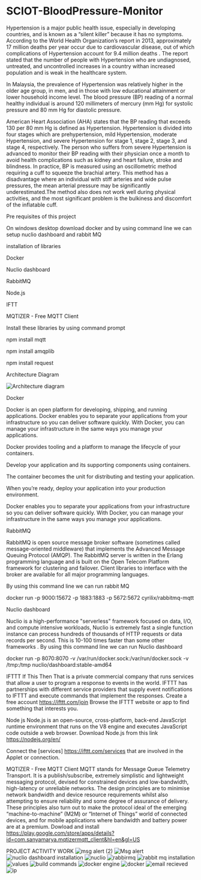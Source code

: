 
# SCIOT-BloodPressure-Monitor

Hypertension is a major public health issue, especially in developing countries, and is known as a “silent killer” because it has no symptoms. According to the World Health Organization’s report in 2013, approximately 17 million deaths per year occur due to cardiovascular disease, out of which complications of Hypertension account for 9.4 million deaths . The report stated that the number of people with Hypertension who are undiagnosed, untreated, and uncontrolled increases in a country withan increased population and is weak in the healthcare system. 

In Malaysia, the prevalence of Hypertension was relatively higher in the older age group, in men, and in those with low educational attainment or lower household income level. The blood pressure (BP) reading of a normal healthy individual is around 120 millimeters of mercury (mm Hg) for systolic pressure and 80 mm Hg for diastolic pressure.

American Heart Association (AHA) states that the BP reading that exceeds 130 per 80 mm Hg is defined as Hypertension. Hypertension is divided into four stages which are prehypertension, mild Hypertension, moderate Hypertension, and severe Hypertension for stage 1, stage 2, stage 3, and stage 4, respectively. The person who suffers from severe Hypertension is advanced to monitor their BP reading with their physician once a month to avoid health complications such as kidney and heart failure, stroke and blindness. In practice, BP is measured using an oscillometric method requiring a cuff to squeeze the brachial artery. This method has a disadvantage where an individual with stiff arteries and wide pulse pressures, the mean arterial pressure may be significantly underestimated.The method also does not work well during physical activities, and the most significant problem is the bulkiness and discomfort of the inflatable cuff.  


Pre requisites of this project

On windows desktop download docker and by using command line we can setup nuclio dashboard and rabbit MQ

installation of libraries

Docker

Nuclio dashboard

RabbitMQ

Node.js

IFTT

MQTIZER - Free MQTT Client



Install these libraries by using command prompt

npm install mqtt

npm install amqplib

npm install request

Architecture Diagram 

![Architecture diagram](https://user-images.githubusercontent.com/85179228/161453675-5b50ef11-e2ba-4ad1-a40f-09513cdab2b5.png)



Docker

Docker is an open platform for developing, shipping, and running applications. Docker enables you to separate your applications from your infrastructure so you can deliver software quickly. With Docker, you can manage your infrastructure in the same ways you manage your applications.

Docker provides tooling and a platform to manage the lifecycle of your containers.

Develop your application and its supporting components using containers.

The container becomes the unit for distributing and testing your application.

When you’re ready, deploy your application into your production environment.

Docker enables you to separate your applications from your infrastructure so you can deliver software quickly. With Docker, you can manage your infrastructure in the same ways you manage your applications.


RabbitMQ

RabbitMQ is open source message broker software (sometimes called message-oriented middleware) that implements the Advanced Message Queuing Protocol (AMQP). The RabbitMQ server is written in the Erlang programming language and is built on the Open Telecom Platform framework for clustering and failover. Client libraries to interface with the broker are available for all major programming languages.

By using this command line we can run rabbit MQ

docker run -p 9000:15672 -p 1883:1883 -p 5672:5672 cyrilix/rabbitmq-mqtt


Nuclio dashboard

Nuclio is a high-performance "serverless" framework focused on data, I/O, and compute intensive workloads, Nuclio is extremely fast a single function instance can process hundreds of thousands of HTTP requests or data records per second. This is 10-100 times faster than some other frameworks . By using this command line we can run Nuclio dashboard

docker run -p 8070:8070 -v /var/run/docker.sock:/var/run/docker.sock -v /tmp:/tmp nuclio/dashboard:stable-amd64


IFTTT If This Then That is a private commercial company that runs services that allow a user to program a response to events in the world. IFTTT has partnerships with different service providers that supply event notifications to IFTTT and execute commands that implement the responses. Create a free account https://ifttt.com/join Browse the IFTTT website or app to find something that interests you.

Node js Node.js is an open-source, cross-platform, back-end JavaScript runtime environment that runs on the V8 engine and executes JavaScript code outside a web browser. Download Node.js from this link https://nodejs.org/en/

Connect the [services] https://ifttt.com/services that are involved in the Applet or connection.

MQTIZER - Free MQTT Client MQTT stands for Message Queue Telemetry Transport. It is a publish/subscribe, extremely simplistic and lightweight messaging protocol, devised for constrained devices and low-bandwidth, high-latency or unreliable networks. The design principles are to minimise network bandwidth and device resource requirements whilst also attempting to ensure reliability and some degree of assurance of delivery. These principles also turn out to make the protocol ideal of the emerging “machine-to-machine” (M2M) or “Internet of Things” world of connected devices, and for mobile applications where bandwidth and battery power are at a premium. Dowload and install https://play.google.com/store/apps/details?id=com.sanyamarya.mqtizermqtt_client&hl=en&gl=US

PROJECT ACTIVITY WORK
![msg alert (2)](https://user-images.githubusercontent.com/85179228/163676354-a0d70273-ac66-48a7-91e6-6c968eb134b5.jpeg)
![Msg alert](https://user-images.githubusercontent.com/85179228/163676356-2b7fbf75-238a-4fd5-af44-07db8741779f.jpeg)
![nuclio dashboard installation](https://user-images.githubusercontent.com/85179228/163676357-6b38c328-421a-42e5-ab4d-33299c3ac38e.PNG)
![nuclio](https://user-images.githubusercontent.com/85179228/163676360-3b093120-92c5-4229-b739-a283ef605346.PNG)
![rabbirmq](https://user-images.githubusercontent.com/85179228/163676361-5cdc27c6-da01-4bf4-bd8b-3d267d3b3f82.PNG)
![rabbit mq installation](https://user-images.githubusercontent.com/85179228/163676362-eaf9a57c-ad5a-4e32-9dc1-9dc63499ea10.PNG)
![values](https://user-images.githubusercontent.com/85179228/163676363-04bc2136-250f-4b81-9d98-a331c7977d7a.PNG)
![build commands](https://user-images.githubusercontent.com/85179228/163676364-c19ae3f5-4382-40bd-b888-f4a54b04f987.PNG)
![docker engine](https://user-images.githubusercontent.com/85179228/163676365-753043fb-2833-4eed-b39d-e992eb5746a1.PNG)
![docker](https://user-images.githubusercontent.com/85179228/163676366-16184a14-09f6-4b2a-b2ce-46f68eeb152d.PNG)
![email recieved](https://user-images.githubusercontent.com/85179228/163676368-d6c14671-8318-4b14-aa99-2c200a17d2ba.PNG)
![ip](https://user-images.githubusercontent.com/85179228/163676369-56aaa93a-df2e-4238-9589-896209b27b13.PNG)



